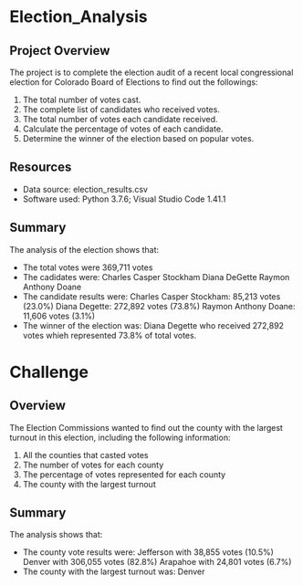 # Election_Analysis

## Project Overview 

The project is to complete the election audit of a recent local congressional election for Colorado Board of Elections to find out the followings:

1) The total number of votes cast.
2) The complete list of candidates who received votes. 
3) The total number of votes each candidate received.
4) Calculate the percentage of votes of each candidate.
5) Determine the winner of the election based on popular votes.

## Resources

- Data source: election_results.csv 
- Software used: Python 3.7.6; Visual Studio Code 1.41.1

## Summary

The analysis of the election shows that: 
- The total votes were 369,711 votes 
- The cadidates were:
	Charles Casper Stockham
	Diana DeGette
	Raymon Anthony Doane 
- The candidate results were: 
	Charles Casper Stockham: 85,213 votes (23.0%)
	Diana Degette: 272,892 votes (73.8%)
  Raymon Anthony Doane: 11,606 votes (3.1%) 
- The winner of the election was: 
  Diana Degette who received 272,892 votes whieh represented 73.8% of total votes. 
  
# Challenge 

## Overview

The Election Commissions wanted to find out the county with the largest turnout in this election, including the following information: 
1) All the counties that casted votes
2) The number of votes for each county 
3) The percentage of votes represented for each county 
4) The county with the largest turnout

## Summary

The analysis shows that: 
- The county vote results were: 
  Jefferson with 38,855 votes (10.5%)
  Denver with 306,055 votes (82.8%)
  Arapahoe with 24,801 votes (6.7%)
- The county with the largest turnout was: Denver


